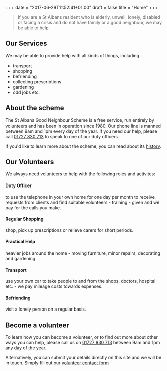 +++
date = "2017-06-29T11:52:41+01:00"
draft = false
title = "Home"
+++

> If you are a St Albans resident who is elderly, unwell, lonely, disabled or facing a crisis and do not have family or a good neighbour, we may be able to help

## Our Services

We may be able to provide help with all kinds of things, including

- transport
- shopping
- befriending
- collecting prescriptions
- gardening
- odd jobs etc.


## About the scheme

The St Albans Good Neighbour Scheme is a free service, run entirely by volunteers and has been in operation since 1980. Our phone line is manned between 9am and 1pm every day of the year. If you need our help, please call <a href="tel:+441727830713">01727 830 713</a> to speak to one of our duty officers.

If you'd like to learn more about the scheme, you can read about its [history](/history).



## Our Volunteers

We always need volunteers to help with the following roles and activites:

#### Duty Officer
to use the telephone in your own home for one day per month to receive requests from clients and find suitable volunteers - training - given and we pay for the calls you make.

#### Regular Shopping
shop, pick up prescriptions or relieve carers for short periods.

#### Practical Help
heavier jobs around the home - moving furniture, minor repairs, decorating and gardening.

#### Transport
use your own car to take people to and from the shops, doctors, hospital etc. - we pay mileage costs towards expenses.

#### Befriending
visit a lonely person on a regular basis.


## Become a volunteer

To learn how you can become a volunteer, or to find out more about other ways you can help, please call us on <a href="tel:+441727830713">01727 830 713</a> between 9am and 1pm any day of the year.

Alternatively, you can submit your details directly on this site and we will be in touch. Simply fill out our [volunteer contact form](/contact#volunteer)

